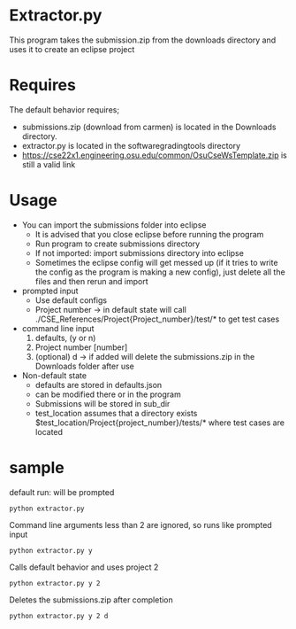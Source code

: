 # Extractor.py
This program takes the submission.zip from the downloads directory and uses it to create an eclipse project
# Requires
The default behavior requires;
* submissions.zip (download from carmen) is located in the Downloads directory.
* extractor.py is located in the softwaregradingtools directory
* https://cse22x1.engineering.osu.edu/common/OsuCseWsTemplate.zip is still a valid link

# Usage
* You can import the submissions folder into eclipse
  * It is advised that you close eclipse before running the program
  * Run program to create submissions directory
  * If not imported: import submissions directory into eclipse
  * Sometimes the eclipse config will get messed up (if it tries to write the config as the program is making a new config), just delete all the files and then rerun and import
* prompted input
  * Use default configs
  * Project number -> in default state will call ./CSE_References/Project{Project_number}/test/* to get test cases
* command line input
  1. defaults, (y or n)
  2. Project number [number]
  3. (optional) d -> if added will delete the submissions.zip in the Downloads folder after use
* Non-default state
  * defaults are stored in defaults.json
  * can be modified there or in the program
  * Submissions will be stored in sub_dir
  * test_location assumes that a directory exists $test_location/Project{project_number}/tests/* where test cases are located
# sample
default run: will be prompted
```
python extractor.py
```
Command line arguments less than 2 are ignored, so runs like prompted input
```
python extractor.py y
```
Calls default behavior and uses project 2
```
python extractor.py y 2
```
Deletes the submissions.zip after completion
```
python extractor.py y 2 d
```


